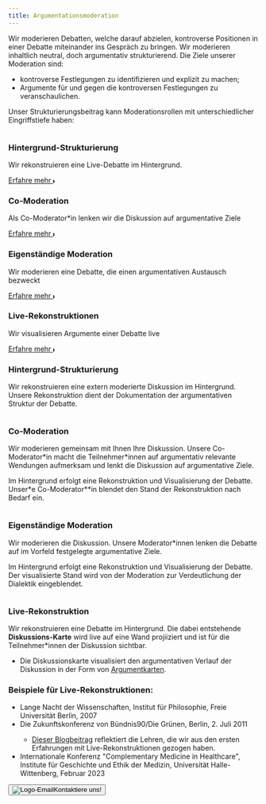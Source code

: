 ```yaml
---
title: Argumentationsmoderation
---
```


<section class="py-12 sm:py-12 lg:py-16">
    <div class="px-4 mx-auto max-w-7xl sm:px-6 lg:px-8">
        <div class="max-w-xl mx-auto  xl:max-w-2xl">
            <p class="mb-4 sm:text-1.5xl">Wir moderieren Debatten, welche darauf abzielen, kontroverse Positionen in einer Debatte miteinander ins Gespräch zu bringen. Wir moderieren inhaltlich neutral, doch argumentativ strukturierend. Die Ziele unserer Moderation sind:</p>
            <ul>
              <li>kontroverse Festlegungen zu identifizieren und explizit zu machen;</li>
              <li>Argumente für und gegen die kontroversen Festlegungen zu veranschaulichen.</li>
            </ul> 
            <p class="mb-4 sm:text-1.5xl">Unser Strukturierungsbeitrag kann Moderationsrollen mit unterschiedlicher Eingriffstiefe haben:</p>
        </div>
        <!-- Anfang: Überblickskacheln -->
                        <div class="grid max-w-4xl lg:max-w-6xl grid-cols-1 mx-auto mt-8 text-center gap-y-4 sm:gap-x-8 sm:grid-cols-1 lg:grid-cols-2 sm:mt-12 lg:mt-20 sm:text-left">
                            <!-- Kachel: 'Strukturierung im Hintergrund' -->
                            <div class="relative">
                                <div class="relative overflow-hidden bg-white hover:bg-main_gray shadow-md rounded-xl h-full">
                                    <div class="p-9">
                                      <img src="{{ '/img/logo_hintergrund_rekos.svg' | url }}" alt="" class="mt-6 h-12 w-12">
                                      <h3 class="mt-6 sm:mt-10  text-2xl font-bold text-gray-900 ">Hintergrund-Strukturierung</h3>
                                      <p class="mt-6 text-base text-gray-600 sm:text-1.5xl">Wir rekonstruieren eine Live-Debatte im Hintergrund.</p>
                                      <a class="group inline-flex items-center rounded-full text-sm font-semibold whitespace-nowrap focus:outline-none focus:ring-2 bg-slate-100 text-gray-600 hover:bg-slate-200 hover:text-slate-900 focus:ring-slate-500 mt-1" href="#hintergrund_strukt">Erfahre mehr 
                                      <svg class="overflow-visible ml-3 text-slate-300 group-hover:text-slate-400"
                                      width="3" height="6" viewBox="0 0 3 6" fill="none" stroke="currentColor" stroke-width="2"
                                      stroke-linecap="round" stroke-linejoin="round">
                                      <path d="M0 0L3 3L0 6"></path>
                                      </svg>
                                      </a>
                                    </div>
                                </div>
                            </div>
                            <!-- Kachel:  Co-Moderation -->
                            <div class="overflow-hidden bg-white  hover:bg-main_gray shadow-md rounded-xl">
                                <div class="p-9">
                                    <img src="{{ '/img/logo_comoderation.svg' | url }}" alt="" class="mt-6 h-12 w-12">
                                    <h3 class="mt-6 text-2xl font-bold text-gray-900 sm:mt-10">Co-Moderation</h3>
                                    <p class="mt-6 text-base text-gray-600 sm:text-1.5xl">Als Co-Moderator*in lenken wir die Diskussion auf argumentative Ziele</p>
                                    <a class="group inline-flex items-center rounded-full text-sm font-semibold whitespace-nowrap focus:outline-none focus:ring-2 bg-slate-100 text-gray-600 hover:bg-slate-200 hover:text-slate-900 focus:ring-slate-500 mt-1" href="#co_moderation">Erfahre mehr 
                                      <svg class="overflow-visible ml-3 text-slate-300 group-hover:text-slate-400"
                                      width="3" height="6" viewBox="0 0 3 6" fill="none" stroke="currentColor" stroke-width="2"
                                      stroke-linecap="round" stroke-linejoin="round">
                                      <path d="M0 0L3 3L0 6"></path>
                                      </svg>
                                      </a>
                                </div>
                            </div>
                        <!-- Kachel: Eigenständige Moderation -->
                            <div class="overflow-hidden bg-white  hover:bg-main_gray shadow-md rounded-xl">
                                <div class="p-9">
                                    <img src="{{ '/img/logo_moderation2.svg' | url }}" alt="" class="mt-6 h-12 w-12">
                                    <h3 class="mt-6 text-2xl font-bold text-gray-900 sm:mt-10">Eigenständige Moderation</h3>
                                    <p class="mt-6 text-base text-gray-600 sm:text-1.5xl">Wir moderieren eine Debatte, die einen argumentativen Austausch bezweckt </p>
                                    <a class="group inline-flex items-center rounded-full text-sm font-semibold whitespace-nowrap focus:outline-none focus:ring-2 bg-slate-100 text-gray-600 hover:bg-slate-200 hover:text-slate-900 focus:ring-slate-500 mt-1" href="#voll_moderation">Erfahre mehr 
                                      <svg class="overflow-visible ml-3 text-slate-300 group-hover:text-slate-400"
                                      width="3" height="6" viewBox="0 0 3 6" fill="none" stroke="currentColor" stroke-width="2"
                                      stroke-linecap="round" stroke-linejoin="round">
                                      <path d="M0 0L3 3L0 6"></path>
                                      </svg>
                                      </a>
                                </div>
                            </div>
                        <!-- Kachel: Live-Rekos -->
                            <div class="overflow-hidden bg-white  hover:bg-main_gray shadow-md rounded-xl">
                                <div class="p-9">
                                    <img src="{{ '/img/logo_live_reko.svg' | url }}" alt="" class="mt-6 h-12 w-12">
                                    <h3 class="mt-6 text-2xl font-bold text-gray-900 sm:mt-10">Live-Rekonstruktionen</h3>
                                    <p class="mt-6 text-base text-gray-600 sm:text-1.5xl">Wir visualisieren Argumente einer Debatte live</p>
                                    <a class="group inline-flex items-center rounded-full text-sm font-semibold whitespace-nowrap focus:outline-none focus:ring-2 bg-slate-100 text-gray-600 hover:bg-slate-200 hover:text-slate-900 focus:ring-slate-500 mt-1" href="#wertkonflikte">Erfahre mehr 
                                      <svg class="overflow-visible ml-3 text-slate-300 group-hover:text-slate-400"
                                      width="3" height="6" viewBox="0 0 3 6" fill="none" stroke="currentColor" stroke-width="2"
                                      stroke-linecap="round" stroke-linejoin="round">
                                      <path d="M0 0L3 3L0 6"></path>
                                      </svg>
                                      </a>
                                </div>
                            </div>					
                        </div>
             <!-- Detailkacheln -->
         <div class="grid max-w-4xl lg:max-w-6xl grid-cols-1 mx-auto mt-8 text-center gap-y-4 sm:gap-x-8 sm:grid-cols-1 lg:grid-cols-1 sm:mt-12 lg:mt-20 sm:text-left">
               <!-- Kachel:Hintergrund-Strukturierung' -->
            <div class="relative">
               <div id="hintergrund_strukt" class="relative overflow-hidden bg-white shadow-md rounded-xl h-full">
                     <div class="p-9">
                       <div class="flex items-center mb-3">
                        <div
                           class="mr-3 inline-flex items-center justify-center flex-shrink-0">
                           <img src="{{ '/img/logo_hintergrund_rekos.svg' | url }}" alt="" class="mt-2 h-12 w-12">
                        </div>
                        <h3 class="mt-2 text-2xl font-bold text-gray-900 ">Hintergrund-Strukturierung</h3>
                       </div>
                       <p class="mt-6 text-base text-gray-600 sm:text-1.5xl">Wir rekonstruieren eine extern moderierte Diskussion im Hintergrund. Unsere Rekonstruktion dient der Dokumentation der argumentativen Struktur der Debatte.</p>
                     </div>
                  </div>
               </div>
             <!-- Kachel:Co-Moderation' -->
            <div class="relative">
               <div id="co_moderation" class="relative overflow-hidden bg-white shadow-md rounded-xl h-full">
                     <div class="p-9">
                       <div class="flex items-center mb-3">
                        <div
                           class="mr-3 inline-flex items-center justify-center flex-shrink-0">
                           <img src="{{ '/img/logo_comoderation.svg' | url }}" alt="" class="mt-2 h-12 w-12">
                        </div>
                        <h3 class="mt-2 text-2xl font-bold text-gray-900 ">Co-Moderation</h3>
                       </div>
                       <p class="mt-6 text-base text-gray-600 sm:text-1.5xl">Wir moderieren gemeinsam mit Ihnen Ihre Diskussion. Unsere Co-Moderator*in macht die Teilnehmer*innen auf argumentativ relevante Wendungen aufmerksam und lenkt die Diskussion auf argumentative Ziele.</p>
                       <p class="mt-6 text-base text-gray-600 sm:text-1.5xl">Im Hintergrund erfolgt eine Rekonstruktion und Visualisierung der Debatte. Unser*e Co-Moderator**in blendet den Stand der Rekonstruktion nach Bedarf ein.</p>
                     </div>
                  </div>
               </div>
             <!-- Kachel:voll_moderation' -->
            <div class="relative">
               <div id="voll_moderation" class="relative overflow-hidden bg-white shadow-md rounded-xl h-full">
                     <div class="p-9">
                       <div class="flex items-center mb-3">
                        <div
                           class="mr-3 inline-flex items-center justify-center flex-shrink-0">
                           <img src="{{ '/img/logo_moderation2.svg' | url }}" alt="" class="mt-2 h-12 w-12">
                        </div>
                        <h3 class="mt-2 text-2xl font-bold text-gray-900 ">Eigenständige Moderation</h3>
                       </div>
                       <p class="mt-6 text-base text-gray-600 sm:text-1.5xl">Wir moderieren die Diskussion. Unsere Moderator*innen lenken die Debatte auf im Vorfeld festgelegte argumentative Ziele.</p>
                       <p class="mt-6 text-base text-gray-600 sm:text-1.5xl">Im Hintergrund erfolgt eine Rekonstruktion und Visualisierung der Debatte. Der visualisierte Stand wird von der Moderation zur Verdeutlichung der Dialektik eingeblendet.</p>
                     </div>
                  </div>
               </div>
             <!-- Kachel:live-reko' -->
            <div class="relative">
               <div id="live-reko" class="relative overflow-hidden bg-white shadow-md rounded-xl h-full">
                     <div class="p-9">
                       <div class="flex items-center mb-3">
                        <div
                           class="mr-3 inline-flex items-center justify-center flex-shrink-0">
                           <img src="{{ '/img/logo_live_reko.svg' | url }}" alt="" class="mt-2 h-12 w-12">
                        </div>
                        <h3 class="mt-2 text-2xl font-bold text-gray-900 ">Live-Rekonstruktion</h3>
                       </div>
                       <p class="mt-6 text-base text-gray-600 sm:text-1.5xl">Wir rekonstruieren eine Debatte im Hintergrund. Die dabei entstehende <strong>Diskussions-Karte</strong> wird live auf eine Wand projiiziert und ist für die Teilnehmer*innen der Diskussion sichtbar.</p>
                        <ul class="text-base text-gray-600 sm:text-1.5xl">
                          <li> Die Diskussionskarte visualisiert den argumentativen Verlauf der Diskussion in der Form von <a href="http://www.argunet.org/wordpress-argunet-2/wp-content/uploads/2018/10/argdown-sandbox-soft-drugs-1.png">Argumentkarten</a>.</li>
                        </ul>
                       <h3 class="mt-2 text-base font-bold text-gray-900 sm:text-2xl">Beispiele für Live-Rekonstruktionen:</h3>
                        <ul class="mt-2 text-base text-gray-600 sm:text-1.5xl">
                          <li>Lange Nacht der Wissenschaften, Institut für Philosophie, Freie Universität Berlin, 2007</li>
                          <li>Die Zukunftskonferenz von Bündnis90/Die Grünen, Berlin, 2. Juli 2011</a></li>
                            <ul class="mt-2 text-base text-gray-600 sm:text-1.5xl">
                              <li> <a href="http://www.argunet.org/2014/08/21/argument-maps-for-debate-moderation/">Dieser Blogbeitrag</a> reflektiert die Lehren, die wir aus den ersten Erfahrungen mit Live-Rekonstruktionen gezogen haben.
                            </ul>
                          <li>Internationale Konferenz "Complementary Medicine in Healthcare", Institute für Geschichte und Ethik der Medizin, Universität Halle-Wittenberg, Februar 2023</li>
                        </ul>
                    </div>
                </div>
            </div>
   </div>
   <div class="p-1 flex justify-center">
      <button onclick="location.href='mailto:kontakt@argumentationsagentur.de'" class="mt-4 overflow-hidden text-2xl font-bold bg-white text-gray-800 hover:bg-main_gray hover:text-main_heavy_1 py-2 px-4 rounded focus:outline-none focus:shadow-outline flex items-center">
      	<img src="{{ '/img/email-svgrepo.svg' | url }}" alt="Logo-Email" class="h-12 w-12 mr-2">Kontaktiere uns!
      </button>
	</div> 
</section>